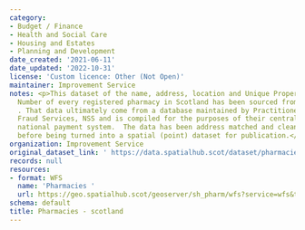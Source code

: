 ```yaml
---
category:
- Budget / Finance
- Health and Social Care
- Housing and Estates
- Planning and Development
date_created: '2021-06-11'
date_updated: '2022-10-31'
license: 'Custom licence: Other (Not Open)'
maintainer: Improvement Service
notes: <p>This dataset of the name, address, location and Unique Property Reference
  Number of every registered pharmacy in Scotland has been sourced from https://www.opendata.nhs.scot/dataset
  . That data ultimately come from a database maintained by Practitioner &amp; Counter
  Fraud Services, NSS and is compiled for the purposes of their centrally managed
  national payment system.  The data has been address matched and cleansed by Geoplace
  before being turned into a spatial (point) dataset for publication.</p>
organization: Improvement Service
original_dataset_link: ' https://data.spatialhub.scot/dataset/pharmacies-is'
records: null
resources:
- format: WFS
  name: 'Pharmacies '
  url: https://geo.spatialhub.scot/geoserver/sh_pharm/wfs?service=wfs&typeName=sh_pharm:pub_pharm
schema: default
title: Pharmacies - scotland
---
```

